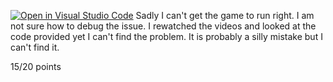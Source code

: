 [![Open in Visual Studio Code](https://classroom.github.com/assets/open-in-vscode-2e0aaae1b6195c2367325f4f02e2d04e9abb55f0b24a779b69b11b9e10269abc.svg)](https://classroom.github.com/online_ide?assignment_repo_id=16896509&assignment_repo_type=AssignmentRepo)
Sadly I can't get the game to run right. I am not sure how to debug the issue. I rewatched the videos and looked at the code provided yet I can't find the problem. It is probably a silly mistake but I can't find it.

15/20 points